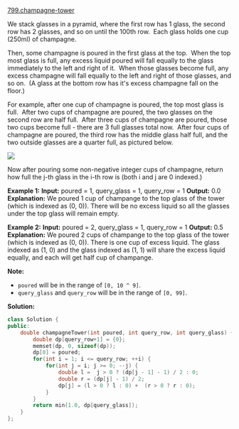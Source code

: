 [799.champagne-tower](https://leetcode.com/problems/champagne-tower/)  

We stack glasses in a pyramid, where the first row has 1 glass, the second row has 2 glasses, and so on until the 100th row.  Each glass holds one cup (250ml) of champagne.

Then, some champagne is poured in the first glass at the top.  When the top most glass is full, any excess liquid poured will fall equally to the glass immediately to the left and right of it.  When those glasses become full, any excess champagne will fall equally to the left and right of those glasses, and so on.  (A glass at the bottom row has it's excess champagne fall on the floor.)

For example, after one cup of champagne is poured, the top most glass is full.  After two cups of champagne are poured, the two glasses on the second row are half full.  After three cups of champagne are poured, those two cups become full - there are 3 full glasses total now.  After four cups of champagne are poured, the third row has the middle glass half full, and the two outside glasses are a quarter full, as pictured below.

![](https://s3-lc-upload.s3.amazonaws.com/uploads/2018/03/09/tower.png)

Now after pouring some non-negative integer cups of champagne, return how full the j-th glass in the i-th row is (both i and j are 0 indexed.)

**Example 1:**
**Input:** poured = 1, query\_glass = 1, query\_row = 1
**Output:** 0.0
**Explanation:** We poured 1 cup of champange to the top glass of the tower (which is indexed as (0, 0)). There will be no excess liquid so all the glasses under the top glass will remain empty.

**Example 2:**
**Input:** poured = 2, query\_glass = 1, query\_row = 1
**Output:** 0.5
**Explanation:** We poured 2 cups of champange to the top glass of the tower (which is indexed as (0, 0)). There is one cup of excess liquid. The glass indexed as (1, 0) and the glass indexed as (1, 1) will share the excess liquid equally, and each will get half cup of champange.

**Note:**

*   `poured` will be in the range of `[0, 10 ^ 9]`.
*   `query_glass` and `query_row` will be in the range of `[0, 99]`.  



**Solution:**  

```cpp
class Solution {
public:
    double champagneTower(int poured, int query_row, int query_glass) {
        double dp[query_row+1] = {0};
        memset(dp, 0, sizeof(dp));
        dp[0] = poured;
        for(int i = 1; i <= query_row; ++i) {
            for(int j = i; j >= 0; --j) {
                double l =  j > 0 ? (dp[j - 1] - 1) / 2 : 0;
                double r = (dp[j] - 1) / 2;
                dp[j] = (l > 0 ? l : 0) +  (r > 0 ? r : 0);
            }
        }
        return min(1.0, dp[query_glass]);
    }
};
```
      